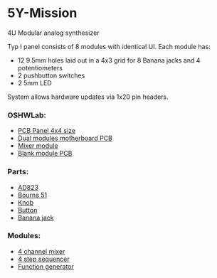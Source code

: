 # 5Y-Mission
4U Modular analog synthesizer

Typ I panel consists of 8 modules with identical UI. Each module has:
* 12 9.5mm holes laid out in a 4x3 grid for 8 Banana jacks and 4 potentiometers
* 2 pushbutton switches
* 2 5mm LED

System allows hardware updates via 1x20 pin headers.

### OSHWLab:
* [PCB Panel 4x4 size](https://oshwlab.com/com.poed/panel-typ-i)
* [Dual modules motherboard PCB](https://oshwlab.com/com.poed/motherboard)
* [Mixer module](https://oshwlab.com/com.poed/4u-mixer)
* [Blank module PCB](https://oshwlab.com/com.poed/blank)

### Parts:
* [AD823](Parts/AD823.pdf)
* [Bourns 51](Parts/51AAA-B24-B20L.pdf)
* [Knob](Parts/1900/1900.stl)
* [Button](Parts/BB16APFA.pdf)
* [Banana jack](Parts/1581-X.pdf)

### Modules:
* [4 channel mixer](Modules/Mixer.md)
* [4 step sequencer](Modules/Sequencer.md)
* [Function generator](Modules/Function.md)
